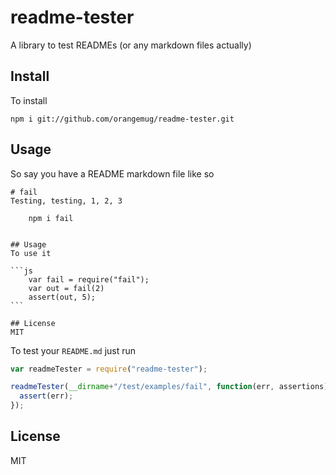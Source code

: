 # readme-tester
A library to test READMEs (or any markdown files actually)


## Install
To install

    npm i git://github.com/orangemug/readme-tester.git



## Usage
So say you have a README markdown file like so

    # fail
    Testing, testing, 1, 2, 3

        npm i fail


    ## Usage
    To use it

    ```js
        var fail = require("fail");
        var out = fail(2)
        assert(out, 5);
    ```

    ## License
    MIT

To test your `README.md` just run

```js
var readmeTester = require("readme-tester");

readmeTester(__dirname+"/test/examples/fail", function(err, assertions) {
  assert(err);
});
```


## License
MIT
